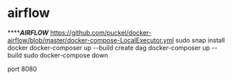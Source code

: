 # airflow
*********************************************************AIRFLOW*****************************************************
https://github.com/puckel/docker-airflow/blob/master/docker-compose-LocalExecutor.yml
sudo snap install docker
docker-composer up --build
create dag
docker-composer up --build
sudo docker-compose down

port 8080